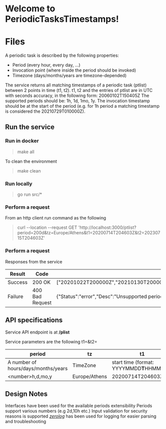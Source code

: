 # Welcome to PeriodicTasksTimestamps!

# Files

A periodic task is described by the following properties: 
* Period (every hour, every day, ...) 
* Invocation point (where inside the period should be invoked) 
* Timezone (days/months/years are timezone-depended) 

The service returns all matching timestamps of a periodic task (ptlist) between 2 points in time (t1, t2). t1, t2 and the entries of ptlist are in UTC with seconds accuracy, in the following form: 20060102T150405Z The supported periods should be: 1h, 1d, 1mo, 1y. The invocation timestamp should be at the start of the period (e.g. for 1h period a matching timestamp is considered the 20210729T010000Z).

## Run the service
### Run in docker
> make all

To clean the environment
>make clean

### Run locally
> go run src/*

### Perform a request
From an http client run command as the following 
>curl --location --request GET 'http://localhost:3000/ptlist?period=200d&tz=Europe/Athens&t1=20200714T204603Z&t2=20230715T204603Z'

### Perform a request
Responses from the service

|Result|Code|Response|
|---|---|---|
|Success|200 OK| ["20201022T200000Z","20210130T200000Z","20210510T200000Z","20210818T200000Z","20211126T200000Z","20220306T200000Z"]|
|Failure|400 Bad Request|{"Status":"error","Desc":"Unsupported period"}|
## API specifications

Service API endpoint is at **/plist**

Service parameters are the following
t1=&t2=

|    period    | tz    |      t1      | t2 |
|----------|-------------------|-----------|------|
| A number of hours/days/months/years | TimeZone   |   start time  (format: YYYYMMDD**T**HHMMSS**Z**)   | end time (format: YYYYMMDD**T**HHMMSS**Z**)|
| \<number\>h,d,mo,y| Europe/Athens   |   20200714T204603Z   | 20230715T204603Z|

## Design Notes
Interfaces have been used for the available periods extensibility
Periods support various numbers (e.g 2d,10h etc.)
Input validation for security reasons is supported
[*zerolog*](https://pkg.go.dev/github.com/rs/zerolog) has been used for logging for easier parsing and troubleshooting
